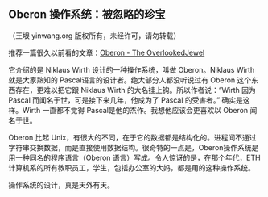 

## Oberon 操作系统：被忽略的珍宝

（王垠 yinwang.org 版权所有，未经许可，请勿转载）

推荐一篇很久以前看的文章：[Oberon - The OverlookedJewel](http://www.ics.uci.edu/~franz/Site/pubs-pdf/BC03.pdf)

它介绍的是 Niklaus Wirth 设计的一种操作系统，叫做 Oberon。Niklaus Wirth 就是大家熟知的 Pascal语言的设计者。绝大部分人都没听说过有 Oberon 这个东西存在，更难以把它跟 Niklaus Wirth 的大名挂上钩。所以作者说：“Wirth 因为Pascal 而闻名于世，可是接下来几年，他成为了 Pascal 的受害者。” 确实是这样。Wirth 一直都不觉得 Pascal是他的杰作。我想他应该会更喜欢以 Oberon 闻名于世。

Oberon 比起 Unix，有很大的不同，在于它的数据都是结构化的。进程间不通过字符串交换数据，而是直接使用数据结构。很奇特的一点是，Oberon操作系统是用一种同名的程序语言（Oberon 语言）写成。令人惊讶的是，在那个年代，ETH计算机系的所有教职员工，学生，包括办公室的大妈，都是用的这种操作系统。

操作系统的设计，真是天外有天。

